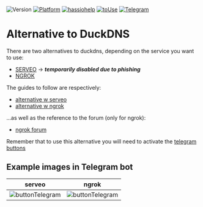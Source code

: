 ![Version](https://img.shields.io/badge/Version-2.0-green)
[![Platform](https://img.shields.io/badge/Platform-Hassio-yellow)](https://www.home-assistant.io/hassio/installation/)
[![hassiohelp](https://img.shields.io/badge/Forum-hassiohelp-blue)](https://hassiohelp.eu/2020/02/08/alternativa-ducksdns-ngrok/)
[![toUse](https://img.shields.io/badge/toUse-ngrok-orange)](https://hassiohelp.eu/2020/02/08/alternativa-ducksdns-ngrok/)
[![Telegram](https://img.shields.io/badge/Need-buttonTelegram-lightgrey)](https://hassiohelp.eu/2019/03/17/bot-telegram/)

# Alternative to DuckDNS

There are two alternatives to duckdns, depending on the service you want to use:
* [SERVEO](https://serveo.net) -> _**temporarily disabled due to phishing**_
* [NGROK](https://ngrok.com/)

The guides to follow are respectively:
* [alternative w serveo](https://hassiohelp.eu/2019/10/05/alternativa-duckdns/)
* [alternative w ngrok](https://hassiohelp.eu/2020/02/08/alternativa-ducksdns-ngrok/)

...as well as the reference to the forum (only for ngrok):
* [ngrok forum](https://forum.hassiohelp.eu/showthread.php?tid=542)

Remember that to use this alternative you will need to activate the [telegram buttons](https://hassiohelp.eu/2019/03/17/bot-telegram/)

## Example images in Telegram bot
| serveo | ngrok |
|    --    |    --    |
|  ![buttonTelegram](https://i.imgur.com/Ma0aJxL.jpg)  |  ![buttonTelegram](https://i.imgur.com/vcLSrTp.jpg)  |

